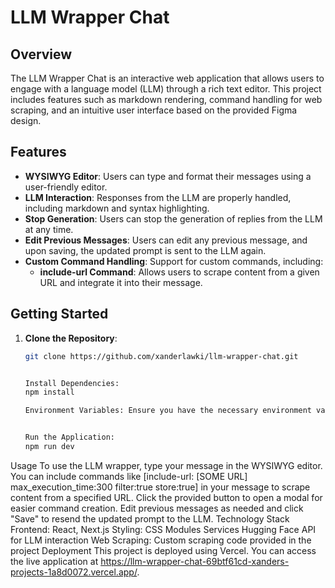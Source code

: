 # LLM Wrapper Chat

## Overview
The LLM Wrapper Chat is an interactive web application that allows users to engage with a language model (LLM) through a rich text editor. This project includes features such as markdown rendering, command handling for web scraping, and an intuitive user interface based on the provided Figma design.

## Features
- **WYSIWYG Editor**: Users can type and format their messages using a user-friendly editor.
- **LLM Interaction**: Responses from the LLM are properly handled, including markdown and syntax highlighting.
- **Stop Generation**: Users can stop the generation of replies from the LLM at any time.
- **Edit Previous Messages**: Users can edit any previous message, and upon saving, the updated prompt is sent to the LLM again.
- **Custom Command Handling**: Support for custom commands, including:
  - **include-url Command**: Allows users to scrape content from a given URL and integrate it into their message.

## Getting Started
1. **Clone the Repository**:
   ```bash
   git clone https://github.com/xanderlawki/llm-wrapper-chat.git
   

   Install Dependencies:
   npm install

   Environment Variables: Ensure you have the necessary environment variables set for the LLM endpoint and any other configurations required.


   Run the Application:
   npm run dev
Usage
To use the LLM wrapper, type your message in the WYSIWYG editor.
You can include commands like [include-url: [SOME URL] max_execution_time:300 filter:true store:true] in your message to scrape content from a specified URL.
Click the provided button to open a modal for easier command creation.
Edit previous messages as needed and click "Save" to resend the updated prompt to the LLM.
Technology Stack
Frontend: React, Next.js
Styling: CSS Modules
Services
 Hugging Face API for LLM interaction
Web Scraping: Custom scraping code provided in the project
Deployment
This project is deployed using Vercel. You can access the live application at https://llm-wrapper-chat-69btf61cd-xanders-projects-1a8d0072.vercel.app/.
